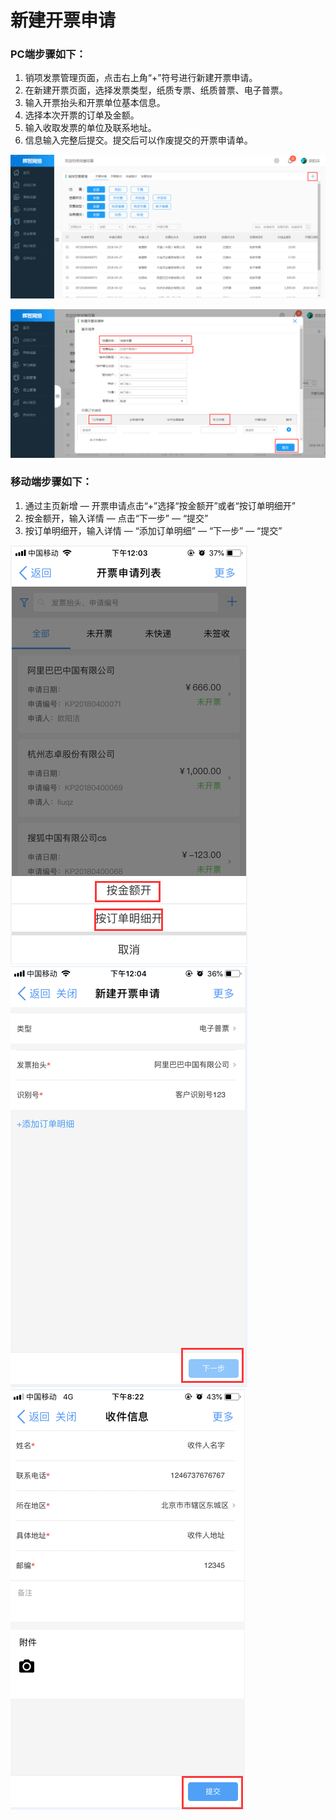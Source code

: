 # 新建开票申请

### PC端步骤如下：

1. 销项发票管理页面，点击右上角“+”符号进行新建开票申请。
2. 在新建开票页面，选择发票类型，纸质专票、纸质普票、电子普票。
3. 输入开票抬头和开票单位基本信息。
4. 选择本次开票的订单及金额。
5. 输入收取发票的单位及联系地址。
6. 信息输入完整后提交。提交后可以作废提交的开票申请单。

![](/assets/发票1.png)

![](/assets/发票2.png)

### 移动端步骤如下：

1. 通过主页新增  —  开票申请点击“+”选择“按金额开”或者“按订单明细开”
2. 按金额开，输入详情  —  点击“下一步” —  “提交”
3. 按订单明细开，输入详情  —  “添加订单明细”  —  “下一步”  —  “提交”

  

![](/assets/发票票.png)![](/assets/发票票2.png)![](/assets/发票票3.png)







